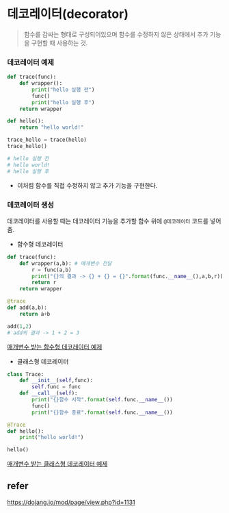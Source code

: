 # 데코레이터(decorator)
> 함수를 감싸는 형태로 구성되어있으며 함수를 수정하지 않은 상태에서 추가 기능을 구현할 때 사용하는 것.

### 데코레이터 예제
```python
def trace(func):
    def wrapper():
        print("hello 실행 전")
        func()
        print("hello 실행 후")
    return wrapper

def hello():
    return "hello world!"

trace_hello = trace(hello)
trace_hello()

# hello 실행 전
# hello world!
# hello 실행 후
```
- 이처럼 함수를 직접 수정하지 않고 추가 기능을 구현한다.

### 데코레이터 생성
데코레이터를 사용할 때는 데코레이터 기능을 추가할 함수 위에 `@데코레이터` 코드를 넣어줌.
- 함수형 데코레이터
```python
def trace(func):
    def wrapper(a,b): # 매개변수 전달
        r = func(a,b)
        print("{}의 결과 -> {} + {} = {}".format(func.__name__(),a,b,r))
        return r
    return wrapper

@trace
def add(a,b):
    return a+b

add(1,2)
# add의 결과 -> 1 + 2 = 3
```

[매개변수 받는 함수형 데코레이터 예제](https://github.com/lowelllll/study-python/blob/master/python_is_my%20friends/decorator_functools_wraps.py)


- 클래스형 데코레이터
```python
class Trace:
    def __init__(self,func):
        self.func = func
    def __call__(self):
        print("{}함수 시작".format(self.func.__name__())
        func()
        print("{}함수 종료".format(self.func.__name__())

@Trace
def hello():
    print("hello world!")

hello()

```
[매개변수 받는 클래스형 데코레이터 예제](https://github.com/lowelllll/study-python/blob/master/python_is_my%20friends/decorator_class_parameter.py)

## refer
https://dojang.io/mod/page/view.php?id=1131